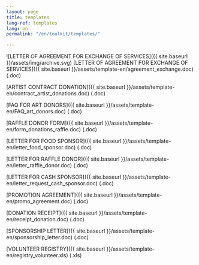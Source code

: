 ```yaml
---
layout: page
title: templates
lang-ref: templates
lang: en
permalink: "/en/toolkit/templates/"

---
```

![LETTER OF AGREEMENT FOR EXCHANGE OF SERVICES]({{ site.baseurl }}/assets/img/archive.svg) [LETTER OF AGREEMENT FOR EXCHANGE OF SERVICES]({{ site.baseurl }}/assets/template-en/agreement_exchange.doc) (.doc)

[ARTIST CONTRACT DONATION]({{ site.baseurl }}/assets/template-en/contract_artist_donations.doc) (.doc)

[FAQ FOR ART DONORS]({{ site.baseurl }}/assets/template-en/FAQ_art_donors.doc) (.doc)

[RAFFLE DONOR FORM]({{ site.baseurl }}/assets/template-en/form_donations_raffle.doc) (.doc)

[LETTER FOR FOOD SPONSOR]({{ site.baseurl }}/assets/template-en/letter_food_sponsor.doc) (.doc)

[LETTER FOR RAFFLE DONOR]({{ site.baseurl }}/assets/template-en/letter_raffle_donor.doc) (.doc)

[LETTER FOR CASH SPONSOR]({{ site.baseurl }}/assets/template-en/letter_request_cash_sponsor.doc) (.doc)

[PROMOTION AGREEMENT]({{ site.baseurl }}/assets/template-en/promo_agreement.doc) (.doc)

[DONATION RECEIPT]({{ site.baseurl }}/assets/template-en/receipt_donation.doc) (.doc)

[SPONSORSHIP LETTER]({{ site.baseurl }}/assets/template-en/sponsorship_letter.doc) (.doc)

[VOLUNTEER REGISTRY]({{ site.baseurl }}/assets/template-en/registry_volunteer.xls) (.xls)